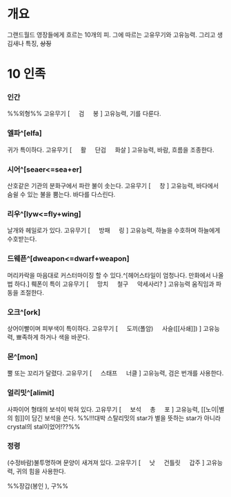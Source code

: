 # 개요
그랜드월드 영장들에게 흐르는 10개의 피.
그에 따르는 고유무기와 고유능력.
그리고 생김새나 특징, ~~상징~~

# 10 인족
### 인간
%%외형%%
고유무기 [
$\quad$검
$\quad$봉
]
고유능력, 기를 다룬다.
### 엘파^[elfa]
귀가 특이하다.
고유무기 [
$\quad$활
$\quad$단검
$\quad$화살
]
고유능력, 바람, 흐름을 조종한다.
### 시어^[seaer<=sea+er]
산호같은 기관의 분화구에서 파란 불이 솟는다.
고유무기 [
$\quad$창
]
고유능력, 바다에서 숨쉴 수 있는 불을 뿜는다. 바다를 다스린다.
### 리우^[lyw<=fly+wing]
날개와 헤일로가 있다.
고유무기 [
$\quad$방패
$\quad$링
]
고유능력, 하늘을 수호하며 하늘에게 수호받는다.
### 드웨픈^[dweapon<=dwarf+weapon]
머리카락을 마음대로 커스터마이징 할 수 있다.^[헤어스타일이 엄청나다. 만화에서 나올 법 하다.]
뤠폰이 특이
고유무기 [
$\quad$망치
$\quad$철구
$\quad$악세사리?
]
고유능력 움직임과 파동을 조절한다.
### 오크^[ork]
상어이빨이며 피부색이 특이하다.
고유무기 [
$\quad$도끼(폴암)
$\quad$사슬([[사쇄]])
]
고유능력, 뾰족하게 하거나 색을 바꾼다.
### 몬^[mon]
뿔 또는 꼬리가 달렸다.
고유무기 [
$\quad$스태프
$\quad$너클
]
고유능력, 검은 번개를 사용한다.
### 얼리밋^[alimit]
사파이어 형태의 보석이 박혀 있다.
고유무기 [
$\quad$보석
$\quad$총
$\quad$포
]
고유능력, [[노이|별의 힘]]이 담긴 보석을 쓴다.
%%!!!대박 스탈리밋의 star가 별을 뜻하는 star가 아니라 crystal의 stal이었어!??%%
### 
### 
### 정령
(수정바람)불투명하며 문양이 새겨져 있다.
고유무기 [
$\quad$낫
$\quad$건틀릿
$\quad$갑주
]
고유능력, 귀의 힘을 사용한다.


%%장갑(봉인 ), 구%%